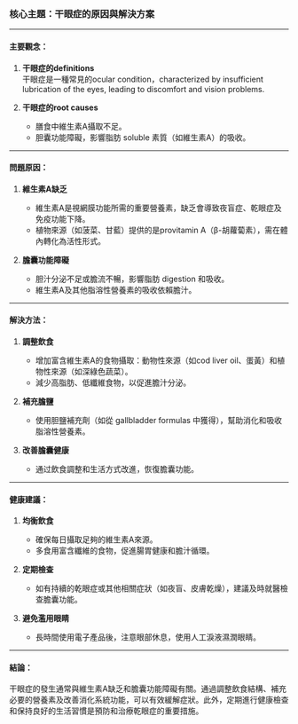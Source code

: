 ### 核心主題：干眼症的原因與解決方案

---

#### 主要觀念：
1. **干眼症的definitions**  
   干眼症是一種常見的ocular condition，characterized by insufficient lubrication of the eyes, leading to discomfort and vision problems.

2. **干眼症的root causes**  
   - 膳食中維生素A攝取不足。
   - 胆囊功能障礙，影響脂肪 soluble 素質（如維生素A）的吸收。

---

#### 問題原因：
1. **維生素A缺乏**  
   - 維生素A是視網膜功能所需的重要營養素，缺乏會導致夜盲症、乾眼症及免疫功能下降。
   - 植物來源（如菠菜、甘藍）提供的是provitamin A（β-胡蘿蔔素），需在體內轉化為活性形式。

2. **膽囊功能障礙**  
   - 胆汁分泌不足或膽流不暢，影響脂肪 digestion 和吸收。
   - 維生素A及其他脂溶性營養素的吸收依賴膽汁。

---

#### 解決方法：
1. **調整飲食**  
   - 增加富含維生素A的食物攝取：動物性來源（如cod liver oil、蛋黃）和植物性來源（如深綠色蔬菜）。
   - 減少高脂肪、低纖維食物，以促進膽汁分泌。

2. **補充膽鹽**  
   - 使用胆鹽補充劑（如從 gallbladder formulas 中獲得），幫助消化和吸收脂溶性營養素。

3. **改善膽囊健康**  
   - 通过飲食調整和生活方式改進，恢復膽囊功能。

---

#### 健康建議：
1. **均衡飲食**  
   - 確保每日攝取足夠的維生素A來源。
   - 多食用富含纖維的食物，促進腸胃健康和膽汁循環。

2. **定期檢查**  
   - 如有持續的乾眼症或其他相關症狀（如夜盲、皮膚乾燥），建議及時就醫檢查膽囊功能。

3. **避免濫用眼睛**  
   - 長時間使用電子產品後，注意眼部休息，使用人工淚液濕潤眼睛。

---

#### 結論：
干眼症的發生通常與維生素A缺乏和膽囊功能障礙有關。通過調整飲食結構、補充必要的營養素及改善消化系統功能，可以有效緩解症狀。此外，定期進行健康檢查和保持良好的生活習慣是預防和治療乾眼症的重要措施。